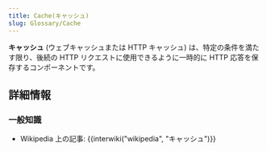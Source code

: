 ```yaml
---
title: Cache(キャッシュ)
slug: Glossary/Cache
---
```


**キャッシュ** (ウェブキャッシュまたは HTTP キャッシュ) は、特定の条件を満たす限り、後続の HTTP リクエストに使用できるように一時的に HTTP 応答を保存するコンポーネントです。

## 詳細情報

### 一般知識

- Wikipedia 上の記事: {{interwiki("wikipedia", "キャッシュ")}}
